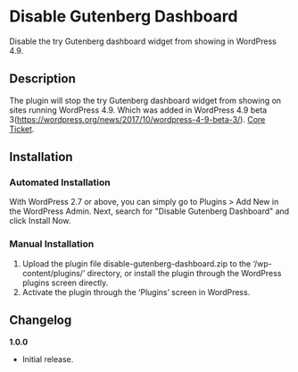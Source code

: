 # Disable Gutenberg Dashboard
Disable the try Gutenberg dashboard widget from showing in WordPress 4.9.

## Description

The plugin will stop the try Gutenberg dashboard widget from showing on sites running WordPress 4.9. Which was added in WordPress 4.9 beta 3(https://wordpress.org/news/2017/10/wordpress-4-9-beta-3/). [Core Ticket](https://core.trac.wordpress.org/ticket/41316).

## Installation


### Automated Installation

With WordPress 2.7 or above, you can simply go to Plugins > Add New in the WordPress Admin. Next, search for "Disable Gutenberg Dashboard" and click Install Now. 

### Manual Installation

1. Upload the plugin file disable-gutenberg-dashboard.zip to the ‘/wp-content/plugins/’ directory, or install the plugin through the WordPress plugins screen directly.
2. Activate the plugin through the ‘Plugins’ screen in WordPress.

## Changelog

**1.0.0**
* Initial release.
